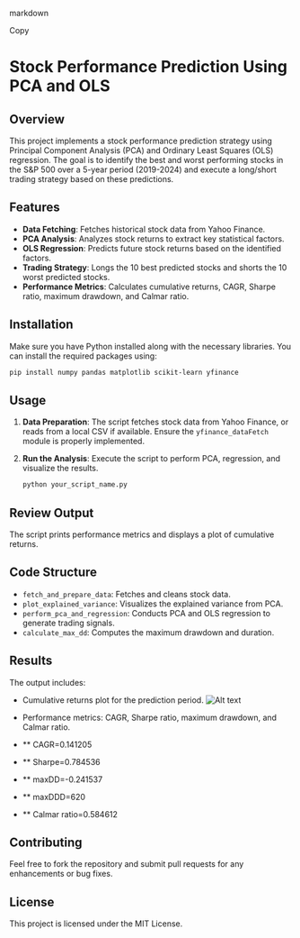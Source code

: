 markdown

Copy
# Stock Performance Prediction Using PCA and OLS

## Overview

This project implements a stock performance prediction strategy using Principal Component Analysis (PCA) and Ordinary Least Squares (OLS) regression. The goal is to identify the best and worst performing stocks in the S&P 500 over a 5-year period (2019-2024) and execute a long/short trading strategy based on these predictions.

## Features

- **Data Fetching**: Fetches historical stock data from Yahoo Finance.
- **PCA Analysis**: Analyzes stock returns to extract key statistical factors.
- **OLS Regression**: Predicts future stock returns based on the identified factors.
- **Trading Strategy**: Longs the 10 best predicted stocks and shorts the 10 worst predicted stocks.
- **Performance Metrics**: Calculates cumulative returns, CAGR, Sharpe ratio, maximum drawdown, and Calmar ratio.

## Installation

Make sure you have Python installed along with the necessary libraries. You can install the required packages using:

```bash
pip install numpy pandas matplotlib scikit-learn yfinance 
```

## Usage

1. **Data Preparation**: The script fetches stock data from Yahoo Finance, or reads from a local CSV if available. Ensure the `yfinance_dataFetch` module is properly implemented.

2. **Run the Analysis**: Execute the script to perform PCA, regression, and visualize the results.

   ```bash
   python your_script_name.py

## Review Output

The script prints performance metrics and displays a plot of cumulative returns.

## Code Structure

- `fetch_and_prepare_data`: Fetches and cleans stock data.
- `plot_explained_variance`: Visualizes the explained variance from PCA.
- `perform_pca_and_regression`: Conducts PCA and OLS regression to generate trading signals.
- `calculate_max_dd`: Computes the maximum drawdown and duration.

## Results

The output includes:

- Cumulative returns plot for the prediction period.
![Alt text](2020_2024_10BestPCA.png)

  
- Performance metrics: CAGR, Sharpe ratio, maximum drawdown, and Calmar ratio.
- ** CAGR=0.141205
- ** Sharpe=0.784536
- ** maxDD=-0.241537
- ** maxDDD=620
- ** Calmar ratio=0.584612
 

## Contributing

Feel free to fork the repository and submit pull requests for any enhancements or bug fixes.

## License

This project is licensed under the MIT License.
